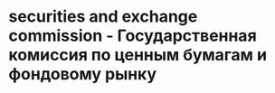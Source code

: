 # securities and exchange commission - Государственная комиссия по ценным бумагам и фондовому рынку
